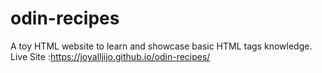 # odin-recipes
A toy HTML website to learn and showcase basic HTML tags knowledge.<br>
Live Site :https://joyalljijo.github.io/odin-recipes/ 
